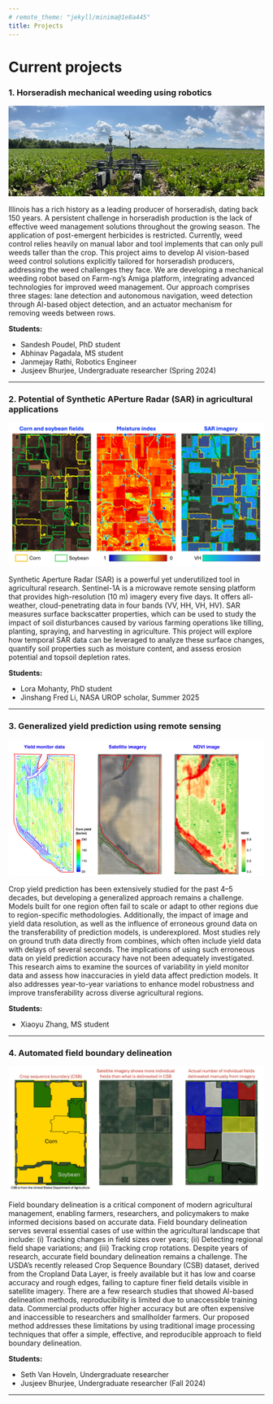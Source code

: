 ```yaml
---
# remote_theme: "jekyll/minima@1e8a445"
title: Projects
---
```


<!-- ![](./images/Lab_group_photo_030325.jpg) -->
# Current projects

### 1. Horseradish mechanical weeding using robotics
![](images/research_illustrations/horseradish_amiga.jpg)

Illinois has a rich history as a leading producer of horseradish, dating back 150 years. A persistent challenge in horseradish production is the lack of effective weed management solutions throughout the growing season. The application of post-emergent herbicides is restricted. Currently, weed control relies heavily on manual labor and tool implements that can only pull weeds taller than the crop. This project aims to develop AI vision-based weed control solutions explicitly tailored for horseradish producers, addressing the weed challenges they face. We are developing a mechanical weeding robot based on Farm-ng’s Amiga platform, integrating advanced technologies for improved weed management. Our approach comprises three stages: lane detection and autonomous navigation, weed detection through AI-based object detection, and an actuator mechanism for removing weeds between rows. 

**Students:** 
+ Sandesh Poudel, PhD student
+ Abhinav Pagadala, MS student
+ Janmejay Rathi, Robotics Engineer
+ Jusjeev Bhurjee, Undergraduate researcher (Spring 2024)

---

### 2. Potential of Synthetic APerture Radar (SAR) in agricultural applications
![](images/research_illustrations/SAR_infographic.jpg)

Synthetic Aperture Radar (SAR) is a powerful yet underutilized tool in agricultural research. Sentinel-1A is a microwave remote sensing platform that provides high-resolution (10 m) imagery every five days. It offers all-weather, cloud-penetrating data in four bands (VV, HH, VH, HV). SAR measures surface backscatter properties, which can be used to study the impact of soil disturbances caused by various farming operations like tilling, planting, spraying, and harvesting in agriculture. This project will explore how temporal SAR data can be leveraged to analyze these surface changes, quantify soil properties such as moisture content, and assess erosion potential and topsoil depletion rates. 

**Students:** 
+ Lora Mohanty, PhD student
+ Jinshang Fred Li, NASA UROP scholar, Summer 2025

---

### 3. Generalized yield prediction using remote sensing
![](images/research_illustrations/yield_prediction.jpg)

Crop yield prediction has been extensively studied for the past 4–5 decades, but developing a generalized approach remains a challenge. Models built for one region often fail to scale or adapt to other regions due to region-specific methodologies. Additionally, the impact of image and yield data resolution, as well as the influence of erroneous ground data on the transferability of prediction models, is underexplored. Most studies rely on ground truth data directly from combines, which often include yield data with delays of several seconds. The implications of using such erroneous data on yield prediction accuracy have not been adequately investigated. This research aims to examine the sources of variability in yield monitor data and assess how inaccuracies in yield data affect prediction models. It also addresses year-to-year variations to enhance model robustness and improve transferability across diverse agricultural regions.

**Students:** 
+ Xiaoyu Zhang, MS student

---

### 4. Automated field boundary delineation
![](images/research_illustrations/field_boundary.jpg)

Field boundary delineation is a critical component of modern agricultural management, enabling farmers, researchers, and policymakers to make informed decisions based on accurate data. Field boundary delineation serves several essential cases of use within the agricultural landscape that include: (i) Tracking changes in field sizes over years; (ii) Detecting regional field shape variations; and (iii) Tracking crop rotations. Despite years of research, accurate field boundary delineation remains a challenge. The USDA’s recently released Crop Sequence Boundary (CSB) dataset, derived from the Cropland Data Layer, is freely available but it has low and coarse accuracy and rough edges, failing to capture finer field details visible in satellite imagery. There are a few research studies that showed AI-based delineation methods, reproducibility is limited due to unaccessible training data. Commercial products offer higher accuracy but are often expensive and inaccessible to researchers and smallholder farmers. Our proposed method addresses these limitations by using traditional image processing techniques that offer a simple, effective, and reproducible approach to field boundary delineation. 

**Students:** 
+ Seth Van Hoveln, Undergraduate researcher
+ Jusjeev Bhurjee, Undergraduate researcher (Fall 2024)

---
<!-- 5. FDK detection - Crop Science
6. CRW monitoring - Prairie Research Institute -->

